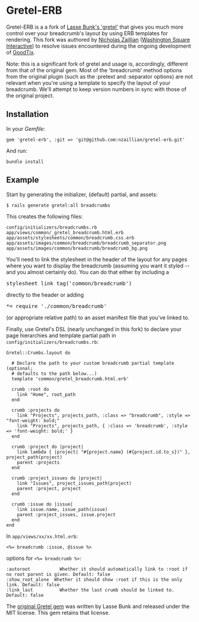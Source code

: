 Gretel-ERB
==========

Gretel-ERB is a a fork of [Lasse Bunk's 'gretel'](http://github.com/lassebunk/gretel)
that gives you much more control over your breadcrumb's layout by using ERB
templates for rendering.  This fork was authored by [Nicholas Zaillian](http://nicholas.zaillian.com)
([Washington Square Interactive](http://washingtonsquareinteractive.com)) to resolve 
issues encountered during the ongoing development of [GoodTix](http://goodtix.org).

Note: this is a significant fork of gretel and usage is, accordingly, different
from that of the original gem.  Most of the 'breadcrumb' method options from the
original plugin (such as the :pretext and :separator options) are not relevant when
you're using a template to specify the layout of your breadcrumb.  We'll attempt to keep 
version numbers in sync with those of the original project.

Installation
------------

In your <em>Gemfile</em>:

    gem 'gretel-erb', :git => 'git@github.com:nzaillian/gretel-erb.git'

And run:
 
    bundle install

Example
-------

Start by generating the initializer, (default) partial, and assets:

    $ rails generate gretel:all breadcrumbs

This creates the following files:

    config/initializers/breadcrumbs.rb
    app/views/common/_gretel_breadcrumb.html.erb
    app/assets/stylesheets/common/breadcrumb.css.erb
    app/assets/images/common/breadcrumb/breadcrumb_separator.png
    app/assets/images/common/breadcrumb/breadcrumb_bg.png

You'll need to link the stylesheet in the header of the layout for any pages where
you want to display the breadcrumb (assuming you want it styled -- and you almost
certainly do).  You can do that either by including a <pre>stylesheet\_link\_tag('common/breadcrumb')</pre>
directly to the header or adding <pre>*= require './common/breadcrumb'</pre> (or appropriate relative path)
to an asset manifest file that you've linked to.

Finally, use Gretel's DSL (nearly unchanged in this fork) to declare your page hierarchies and template partial path in
<code>config/initializers/breadcrumbs.rb</code>:

    Gretel::Crumbs.layout do
		
      # Declare the path to your custom breadcrumb partial template (optional;
	  # defaults to the path below...)
      template 'common/gretel_breadcrumb.html.erb'

      crumb :root do
        link "Home", root_path
      end

      crumb :projects do
        link "Projects", projects_path, :class => "breadcrumb", :style => "font-weight: bold;"
        link "Projects", projects_path, { :class => 'breadcrumb', :style => 'font-weight: bold;' }
      end

      crumb :project do |project|
        link lambda { |project| "#{project.name} (#{project.id.to_s})" }, project_path(project)
        parent :projects
      end

      crumb :project_issues do |project|
        link "Issues", project_issues_path(project)
        parent :project, project
      end

      crumb :issue do |issue|
        link issue.name, issue_path(issue)
        parent :project_issues, issue.project
      end
    end


In <code>app/views/xx/xx.html.erb</code>:

    <%= breadcrumb :issue, @issue %>

options for <code><%= breadcrumb %></code>:

    :autoroot           Whether it should automatically link to :root if no root parent is given. Default: false  
    :show_root_alone  Whether it should show :root if this is the only link. Default: false  
    :link_last          Whether the last crumb should be linked to. Default: false  

The [original Gretel gem](http://github.com/lassebunk/gretel) was written by Lasse Bunk and released under the MIT license.  This gem retains that license.